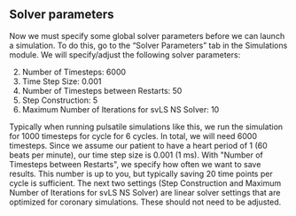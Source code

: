 ## Solver parameters

Now we must specify some global solver parameters before we can launch a simulation. To do this, go to the “Solver Parameters” tab in the Simulations module. We will specify/adjust the following solver parameters:

2. Number of Timesteps: 6000
3. Time Step Size: 0.001
4. Number of Timesteps between Restarts: 50
5. Step Construction: 5
6. Maximum Number of Iterations for svLS NS Solver: 10

Typically when running pulsatile simulations like this, we run the simulation for 1000 timesteps for cycle for 6 cycles. In total, we will need 6000 timesteps. Since we assume our patient to have a heart period of 1 (60 beats per minute), our time step size is 0.001 (1 ms). With "Number of Timesteps between Restarts", we specify how often we want to save results. This number is up to you, but typically saving 20 time points per cycle is sufficient. The next two settings (Step Construction and Maximum Number of Iterations for svLS NS Solver) are linear solver settings that are optimized for coronary simulations. These should not need to be adjusted.
